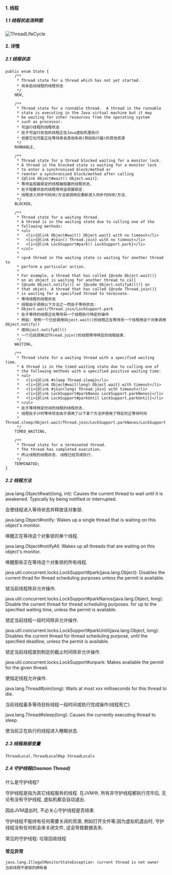 #### 1. 线程

##### 1.1 线程状态流转图

![ThreadLifeCycle](/Users/ganendong/Documents/design/export/ThreadLifeCycle.png)



#### 2. 详情

##### 2.1 线程状态

```
public enum State {
    /**
     * Thread state for a thread which has not yet started.
     * 尚未启动线程的线程状态
     */
    NEW,

    /**
     * Thread state for a runnable thread.  A thread in the runnable
     * state is executing in the Java virtual machine but it may
     * be waiting for other resources from the operating system
     * such as processor.
     * 可运行线程的线程状态
     * 处于可运行状态的线程正在Java虚拟机里执行
     * 但是它也可能正在等待来自其他系统(例如执行器)的其他资源
     */
    RUNNABLE,

    /**
     * Thread state for a thread blocked waiting for a monitor lock.
     * A thread in the blocked state is waiting for a monitor lock
     * to enter a synchronized block/method or
     * reenter a synchronized block/method after calling
     * {@link Object#wait() Object.wait}.
     * 等待监视器锁定的线程被阻塞的线程状态.
     * 处于阻塞状态的线程等待监视器锁定.
     * 线程进入同步代码块/方法或调用后重新进入同步代码块/方法.
     */
    BLOCKED,

    /**
     * Thread state for a waiting thread.
     * A thread is in the waiting state due to calling one of the
     * following methods:
     * <ul>
     *   <li>{@link Object#wait() Object.wait} with no timeout</li>
     *   <li>{@link #join() Thread.join} with no timeout</li>
     *   <li>{@link LockSupport#park() LockSupport.park}</li>
     * </ul>
     *
     * <p>A thread in the waiting state is waiting for another thread to
     * perform a particular action.
     *
     * For example, a thread that has called {@code Object.wait()}
     * on an object is waiting for another thread to call
     * {@code Object.notify()} or {@code Object.notifyAll()} on
     * that object. A thread that has called {@code Thread.join()}
     * is waiting for a specified thread to terminate.
     * 等待线程的线程状态
     * 线程由于调用以下方法之一而处于等待状态:
     * Object.wait/Thread.join/LockSupport.park
     * 处于等待的线程正在等待另一个线程执行特定的操作
     * 例如: 举例一个已经调用Object.wait()的线程正在等待另一个线程用这个对象调用Object.notify()
     * 或Object.notifyAll()
     * 一个已经调用过Thread.join()的线程等待特定的线程结束.
     */
    WAITING,

    /**
     * Thread state for a waiting thread with a specified waiting time.
     * A thread is in the timed waiting state due to calling one of
     * the following methods with a specified positive waiting time:
     * <ul>
     *   <li>{@link #sleep Thread.sleep}</li>
     *   <li>{@link Object#wait(long) Object.wait} with timeout</li>
     *   <li>{@link #join(long) Thread.join} with timeout</li>
     *   <li>{@link LockSupport#parkNanos LockSupport.parkNanos}</li>
     *   <li>{@link LockSupport#parkUntil LockSupport.parkUntil}</li>
     * </ul>
     * 处于等待特定时间的线程的线程状态.
     * 线程处于计时等待状态由于调用了以下某个方法并使用了特定的正等待时间
     * Thread.sleep/Object.wait/Thread.join/LockSupport.parkNanos/LockSupport.parkUntil
     */
    TIMED_WAITING,

    /**
     * Thread state for a terminated thread.
     * The thread has completed execution.
     * 终止线程的线程状态. 线程已经完成执行.
     */
    TERMINATED;
}
```

##### 2.2 线程方法

java.lang.Object#wait(long, int): Causes the current thread to wait until it is awakened. Typically by being notified or interrupted.

会使线程进入等待状态并释放该对象锁.

java.lang.Object#notify: Wakes up a single thread that is waiting on this object's monitor.

唤醒正在等待这个对象锁的单个线程.

java.lang.Object#notifyAll: Wakes up all threads that are waiting on this object's monitor.

 唤醒那些正在等待这个对象锁的所有线程.



java.util.concurrent.locks.LockSupport#park(java.lang.Object): Disables the current thrad for thread scheduling purposes unless the permit is available.

锁当前线程除非允许操作.

java.util.concurrent.locks.LockSupport#parkNanos(java.lang.Object, long): Disable the current thread for thread scheduling purposes. for up to the specified waiting time, unless the permit is available.

锁定当前线程一段时间除非允许操作.

java.util.concurrent.locks.LockSupport#parkUntil(java.lang.Object, long): Disables the current thread for thread scheduling purpose, until the specified deadline, unless the permit is available.

锁定当前线程直到制定的截止时间除非允许操作.

java.util.concurrent.locks.LockSupport#unpark: Makes available the permit for the given thread.

使指定线程允许操作.



java.lang.Thread#join(long): Waits at most xxx milliseconds for this thread to die.

当前线程最多等待目标线程一段时间或执行完成操作(线程死亡).

java.lang.Thread#sleep(long): Causes the currently executing thread to sleep.

使当前正在执行的线程进入睡眠状态.



##### 2.3 线程局部变量

```
ThreadLocal.ThreadLocalMap threadLocals
```



##### 2.4 守护线程(Daemon Thread)

什么是守护线程?

守护线程是指为其它线程服务的线程. 在JVM中, 所有非守护线程都执行完毕后, 无论有没有守护线程, 虚拟机都会自动退出.

因此JVM退出时, 不必关心守护线程是否结束.

守护线程不能持有任何需要关闭的资源, 例如打开文件等;因为虚拟机退出时, 守护线程没有任何机会来关闭文件, 这会导致数据丢失.

常见的守护线程: 垃圾回收线程



#### 常见异常

```
java.lang.IllegalMonitorStateException: current thread is not owner
当前线程不是锁的拥有者

```

